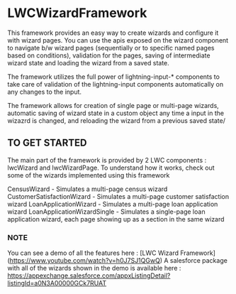 # LWCWizardFramework

This framework provides an easy way to create wizards and configure it with wizard pages. You can use the apis exposed on the wizard component to navigate b/w wizard pages (sequentially or to specific named pages based on conditions), validation for the pages, saving of intermediate wizard state and loading the wizard from a saved state.

The framework utilizes the full power of lightning-input-* components to take care of validation of the lightning-input components automatically on any changes to the input.

The framework allows for creation of single page or multi-page wizards, automatic saving of wizard state in a custom object any time a input in the wizazrd is changed, and reloading the wizard from a previous saved state/

## TO GET STARTED

The main part of the framework is provided by 2 LWC components : lwcWizard and lwcWizardPage.
To understand how it works, check out some of the wizards implemented using this framework

CensusWizard - Simulates a multi-page census wizard
CustomerSatisfactionWizard - Simulates a multi-page customer satisfaction wizard
LoanApplicationWizard - Simulates a multi-page loan application wizard
LoanApplicationWizardSingle - Simulates a single-page loan application wizard, each page showing up as a section in the same wizard

### **NOTE** 

You can see a demo of all the features here : [LWC Wizard Framework] (https://www.youtube.com/watch?v=h0J7SJ1QGwQ)
A salesforce package with all of the wizards shown in the demo is available here : https://appexchange.salesforce.com/appxListingDetail?listingId=a0N3A00000GCk7RUAT
